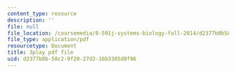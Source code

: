 ```yaml
---
content_type: resource
description: ''
file: null
file_location: /coursemedia/8-591j-systems-biology-fall-2014/d2377b0b58c29f2027d316b3305d8f96_WTesORG5H-A.pdf
file_type: application/pdf
resourcetype: Document
title: 3play pdf file
uid: d2377b0b-58c2-9f20-27d3-16b3305d8f96
---
```


